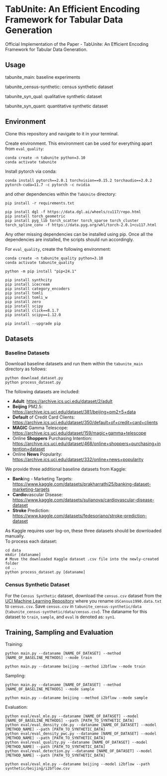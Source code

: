# TabUnite: An Efficient Encoding Framework for Tabular Data Generation
Official Implementation of the Paper - TabUnite: An Efficient Encoding Framework for Tabular Data Generation.

## Usage

tabunite_main: baseline experiments

tabunite_census-synthetic: census synthetic dataset

tabunite_syn_qual: qualitative synthetic dataset

tabunite_syn_quant: quantitative synthetic dataset

## Environment

Clone this repository and navigate to it in your terminal.

Create environment. This environment can be used for everything apart from ```eval_quality```:

```
conda create -n tabunite python=3.10
conda activate tabunite
```

Install pytorch via conda:

```
conda install pytorch==2.0.1 torchvision==0.15.2 torchaudio==2.0.2 pytorch-cuda=11.7 -c pytorch -c nvidia
```

and other dependencies within the ```TabUnite``` directory:
```
pip install -r requirements.txt

pip install dgl -f https://data.dgl.ai/wheels/cu117/repo.html
pip install torch_geometric
pip install pyg_lib torch_scatter torch_sparse torch_cluster torch_spline_conv -f https://data.pyg.org/whl/torch-2.0.1+cu117.html
```

Any other missing dependencies can be installed using pip. Once all the dependencies are installed, the scripts should run accordingly.

For ```eval_quality```, create the following environment:
```
conda create -n tabunite_quality python=3.10
conda activate tabunite_quality

python -m pip install "pip<24.1"

pip install synthcity
pip install icecream
pip install category_encoders
pip install tomli
pip install tomli_w
pip install zero
pip install scipy
pip install click==8.1.7
pip install scipy==1.12.0

pip install --upgrade pip
```



## Datasets

### Baseline Datasets
Download baseline datasets and run them within the ```tabunite_main``` directory as follows:
```
python download_dataset.py
python process_dataset.py
```
The following datasets are included:
- **Adult**: https://archive.ics.uci.edu/dataset/2/adult
- **Beijing** PM2.5: https://archive.ics.uci.edu/dataset/381/beijing+pm2+5+data
- **Default** of Credit Card Clients: https://archive.ics.uci.edu/dataset/350/default+of+credit+card+clients
- **MAGIC** Gamma Telescope: https://archive.ics.uci.edu/dataset/159/magic+gamma+telescope
- Online **Shoppers** Purchasing Intention: https://archive.ics.uci.edu/dataset/468/online+shoppers+purchasing+intention+dataset
- Online **News** Popularity: https://archive.ics.uci.edu/dataset/332/online+news+popularity

We provide three additional baseline datasets from Kaggle:
- **Bank**ing - Marketing Targets: https://www.kaggle.com/datasets/prakharrathi25/banking-dataset-marketing-targets
- **Cardio**vascular Disease: https://www.kaggle.com/datasets/sulianova/cardiovascular-disease-dataset
- **Stroke** Prediction: https://www.kaggle.com/datasets/fedesoriano/stroke-prediction-dataset

As Kaggle requires user log-on, these three datasets should be downloaded manually. \
To process each dataset:
```
cd data
mkdir [dataname]
# Move the downloaded Kaggle dataset .csv file into the newly-created folder
cd ..
python process_dataset.py [dataname]
```

### Census Synthetic Dataset
For the ```Census Synthetic``` dataset, download the ```census.csv``` dataset from the [UCI Machine Learning Repository](https://archive.ics.uci.edu/dataset/116/us+census+data+1990) where you rename ```USCensus1990.data.txt``` to ```census.csv```. Save ```census.csv``` in ```tabunite_census-synthetic/data``` (```tabunite_census-synthetic/data/census.csv```). The dataname for this dataset to ```train```, ```sample```, and ```eval``` is denoted as: ```syn1```. 

## Training, Sampling and Evaluation

Training:
```
python main.py --dataname [NAME_OF_DATASET] --method [NAME_OF_BASELINE_METHODS] --mode train
```
```
python main.py --dataname beijing --method i2bflow --mode train
```

Sampling:
```
python main.py --dataname [NAME_OF_DATASET] --method [NAME_OF_BASELINE_METHODS] --mode sample
```
```
python main.py --dataname beijing --method i2bflow --mode sample
```

Evaluation:
```
python eval/eval_mle.py --dataname [NAME_OF_DATASET] --model [NAME_OF_BASELINE_METHODS] --path [PATH_TO_SYNTHETIC_DATA]
python eval/eval_density_cde.py --dataname [NAME_OF_DATASET] --model [METHOD_NAME] --path [PATH_TO_SYNTHETIC_DATA]
python eval/eval_density_pwc.py --dataname [NAME_OF_DATASET] --model [METHOD_NAME] --path [PATH_TO_SYNTHETIC_DATA]
python eval/eval_quality.py --dataname [NAME_OF_DATASET] --model [METHOD_NAME] --path [PATH_TO_SYNTHETIC_DATA]
python eval/eval_detection.py --dataname [NAME_OF_DATASET] --model [METHOD_NAME] --path [PATH_TO_SYNTHETIC_DATA]
```
```
python eval/eval_mle.py --dataname beijing --model i2bflow --path synthetic/beijing/i2bflow.csv
```
